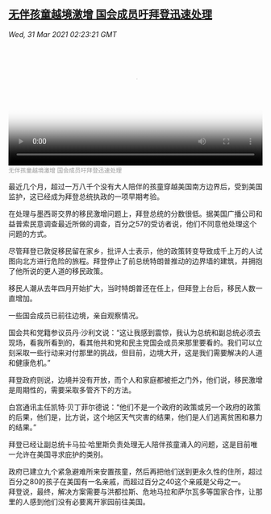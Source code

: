 <!--1617158342000-->
[无伴孩童越境激增 国会成员吁拜登迅速处理](https://www.voachinese.com/a/biden-defends-border-response-while-republicans-criticize-his-approach-20210330/5834412.html)
------

<div><i>Wed, 31 Mar 2021 02:23:21 GMT</i></div><video poster="https://images.weserv.nl?url=gdb.voanews.com/da60df2b-3ea8-42e1-b2be-e0a44b1ec654_tv_r1_s_w900.jpg" src="https://av.voanews.com/Videoroot/Pangeavideo/2021/03/d/da/da60df2b-3ea8-42e1-b2be-e0a44b1ec654_240p.mp4" style="width:100%" controls></video><div><small style="color: #999;">无伴孩童越境激增 国会成员吁拜登迅速处理</small></div><p>最近几个月，超过一万八千个没有大人陪伴的孩童穿越美国南方边界后，受到美国监护，这已经成为拜登总统执政的一项早期考验。</p><p>在处理与墨西哥交界的移民激增问题上，拜登总统的分数很低。据美国广播公司和益普索民意调查最近所做的调查，百分之57的受访者说，他们不同意他处理这个问题的方式。</p><p>尽管拜登已敦促移民留在家乡，批评人士表示，他的政策转变导致成千上万的人试图向北方进行危险的旅程。拜登停止了前总统特朗普推动的边界墙的建筑，并拥抱了他所说的更人道的移民政策。</p><p>移民人潮从去年四月开始扩大，当时特朗普还在任上，但拜登上台后，移民人数一直增加。</p><p>一些国会成员已前往边境，亲自观察情况。</p><p>国会共和党籍参议员丹·沙利文说：“这让我感到震惊，我认为总统和副总统必须去现场，看我所看到的，看其他共和党和民主党国会成员来那里要看的。我们可以立刻采取一些行动来对付那里的挑战，但目前，边境大开，这是我们需要解决的人道和健康危机。”</p><p>拜登政府则说，边境并没有开放，而个人和家庭都被拒之门外，他们说，移民激增是周期性的，需要采取多管齐下的方法。</p><p>白宫通讯主任凯特·贝丁菲尔德说：“他们不是一个政府的政策或另一个政府的政策的后果，他们是，比方说，这个地区天气灾害的结果，他们是人们逃离贫困和暴力的结果。”</p><p>拜登已经让副总统卡马拉·哈里斯负责处理无人陪伴孩童涌入的问题，这是目前唯一允许在美国寻求庇护的类别。</p><p>政府已建立九个紧急避难所来安置孩童，然后再把他们送到更永久性的住所，超过百分之80的孩子在美国有一名亲戚，而超过百分之40这个亲戚是父母之一。<br />拜登说，最终，解决方案需要与洪都拉斯、危地马拉和萨尔瓦多等国家合作，让那里的人感到他们没有必要离开家园前往美国。</p>
